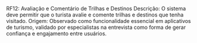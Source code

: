 RF12: Avaliação e Comentário de Trilhas e Destinos
 Descrição: O sistema deve permitir que o turista avalie e comente trilhas e destinos que tenha visitado.
 Origem: Observado como funcionalidade essencial em aplicativos de turismo, validado por especialistas na entrevista como forma de gerar confiança e engajamento entre usuários.

